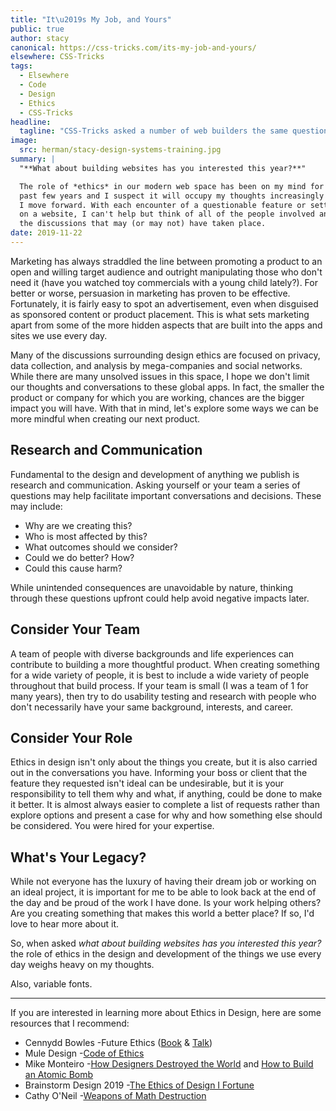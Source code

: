 ```yaml
---
title: "It\u2019s My Job, and Yours"
public: true
author: stacy
canonical: https://css-tricks.com/its-my-job-and-yours/
elsewhere: CSS-Tricks
tags:
  - Elsewhere
  - Code
  - Design
  - Ethics
  - CSS-Tricks
headline:
  tagline: "CSS-Tricks asked a number of web builders the same question\u2026"
image:
  src: herman/stacy-design-systems-training.jpg
summary: |
  "**What about building websites has you interested this year?**"

  The role of *ethics* in our modern web space has been on my mind for the
  past few years and I suspect it will occupy my thoughts increasingly as
  I move forward. With each encounter of a questionable feature or setting
  on a website, I can't help but think of all of the people involved and
  the discussions that may (or may not) have taken place.
date: 2019-11-22
---
```


Marketing has always straddled the line between promoting a product to
an open and willing target audience and outright manipulating those who
don't need it (have you watched toy commercials with a young child
lately?). For better or worse, persuasion in marketing has proven to be
effective. Fortunately, it is fairly easy to spot an advertisement, even
when disguised as sponsored content or product placement. This is what
sets marketing apart from some of the more hidden aspects that are built
into the apps and sites we use every day.

Many of the discussions surrounding design ethics are focused on
privacy, data collection, and analysis by mega-companies and social
networks. While there are many unsolved issues in this space, I hope we
don't limit our thoughts and conversations to these global apps. In
fact, the smaller the product or company for which you are working,
chances are the bigger impact you will have. With that in mind, let's
explore some ways we can be more mindful when creating our next product.

## Research and Communication

Fundamental to the design and development of anything we publish is
research and communication. Asking yourself or your team a series of
questions may help facilitate important conversations and decisions.
These may include:

-   Why are we creating this?
-   Who is most affected by this?
-   What outcomes should we consider?
-   Could we do better? How?
-   Could this cause harm?

While unintended consequences are unavoidable by nature, thinking
through these questions upfront could help avoid negative impacts later.

## Consider Your Team

A team of people with diverse backgrounds and life experiences can
contribute to building a more thoughtful product. When creating
something for a wide variety of people, it is best to include a wide
variety of people throughout that build process. If your team is small
(I was a team of 1 for many years), then try to do usability testing and
research with people who don't necessarily have your same background,
interests, and career.

## Consider Your Role

Ethics in design isn't only about the things you create, but it is also
carried out in the conversations you have. Informing your boss or client
that the feature they requested isn't ideal can be undesirable, but it
is your responsibility to tell them why and what, if anything, could be
done to make it better. It is almost always easier to complete a list of
requests rather than explore options and present a case for why and how
something else should be considered. You were hired for your expertise.

## What's Your Legacy?

While not everyone has the luxury of having their dream job or working
on an ideal project, it is important for me to be able to look back at
the end of the day and be proud of the work I have done. Is your work
helping others? Are you creating something that makes this world a
better place? If so, I'd love to hear more about it.

So, when asked *what about building websites has you interested this
year?* the role of ethics in the design and development of the things we
use every day weighs heavy on my thoughts.

Also, variable fonts.

------------------------------------------------------------------------

If you are interested in learning more about Ethics in Design, here are
some resources that I recommend:

-   Cennydd Bowles -Future Ethics ([Book] & [Talk])
-   Mule Design -[Code of Ethics]
-   Mike Monteiro -[How Designers Destroyed the World] and [How to Build
    an Atomic Bomb]
-   Brainstorm Design 2019 -[The Ethics of Design I Fortune]
-   Cathy O'Neil -[Weapons of Math Destruction]

  [Book]: https://www.future-ethics.com/
  [Talk]: https://www.youtube.com/watch?v=DfxMv9mIjFU&t=381s
  [Code of Ethics]: https://muledesign.com/2017/07/a-designers-code-of-ethics
  [How Designers Destroyed the World]: https://vimeo.com/122022963
  [How to Build an Atomic Bomb]: https://vimeo.com/268704084
  [The Ethics of Design I Fortune]: https://www.youtube.com/watch?v=X24twMoJYt4&
  [Weapons of Math Destruction]: https://weaponsofmathdestructionbook.com/
